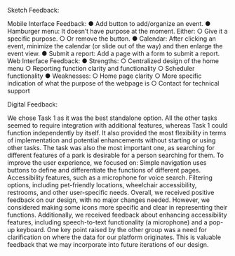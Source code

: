 Sketch Feedback: 

Mobile Interface Feedback:
● Add button to add/organize an event.
● Hamburger menu: It doesn’t have purpose at the moment. Either:
○ Give it a specific purpose.
○ Or remove the button.
● Calendar: After clicking an event, minimize the calendar (or slide out of the way) and
then enlarge the event view.
● Submit a report: Add a page with a form to submit a report.
Web Interface Feedback:
● Strengths:
○ Centralized design of the home menu
○ Reporting function clarity and functionality
○ Scheduler functionality
● Weaknesses:
○ Home page clarity
○ More specific indication of what the purpose of the webpage is
○ Contact for technical support

Digital Feedback: 

We chose Task 1 as it was the best standalone option. All the other tasks seemed to require integration with additional features, whereas Task 1 could function independently by itself. It also provided the most flexibility in terms of implementation and potential enhancements without starting or using other tasks. The task was also the most important one, as searching for different features of a park is desirable for a person searching for them.
To improve the user experience, we focused on:
Simple navigation uses buttons to define and differentiate the functions of different pages.
Accessibility features, such as a microphone for voice search.
Filtering options, including pet-friendly locations, wheelchair accessibility, restrooms, and other user-specific needs.
Overall, we received positive feedback on our design, with no major changes needed. However, we considered making some icons more specific and clear in representing their functions. Additionally, we received feedback about enhancing accessibility features, including speech-to-text functionality (a microphone) and a pop-up keyboard. One key point raised by the other group was a need for clarification on where the data for our platform originates. This is valuable feedback that we may incorporate into future iterations of our design.




